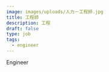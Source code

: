 ```yaml
---
image: images/uploads/人力－工程師.jpg
title: 工程師
description: 工程
draft: false
type: job
tags:
  - engineer
---
```

E﻿ngineer